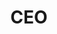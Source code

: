 ---
order_id: 4
title: CEO
organization: PodPal Games
name: andersCEOPPG
image: anders_icon.jpg
fullName: Anders L. Lindås
linkedIn: https://www.linkedin.com/in/anderslindas/
website: https://store.steampowered.com/app/616780/Age_of_Space/
description: I’ve worked with Theodor during his time at PodPal Games. His projects had him work both directly supervised by me as well as independently, developing features and tools to aid our development.<br><br>In the beginning, he joined us as a student intern, traveling to Norway to be a part of the office. He quickly got accustomed to the culture and was a jovial member of the team, trying to be helpful, fixing things wherever possible. He took his responsibilities seriously and was always ready to get a feature done towards the deadline, managing both the stress and the workload.<br><br>Later he continued working on features part-time and produced content that we felt happy to present to the public, always showcasing great elements of the game and making our project have a good feel of polish through his attention to detail and drive to keep developing functionality and enthusiastic attitude while coming up with new ideas and creating quick prototypes to explain his thought process.<br><br>He often worked independently, having me review and discuss his work and sometimes asking for help, eager to learn something new. During our review sessions,he took critique as a chance to improve, interested in fixing and getting the final feature finished.<br><br>I believe Theodor Florian Purcaru is a great addition to any company that he’ll be part of as he is a hard worker and someone who always tries to become better.

---